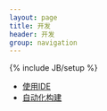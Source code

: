 ```yaml
---
layout: page
title: 开发
header: 开发
group: navigation
---
```

{% include JB/setup %}

* [使用IDE](/dev/ide.html)
* [自动化构建](/dev/build.html)

